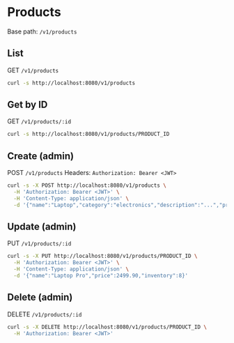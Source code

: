 # Products

Base path: `/v1/products`

## List
GET `/v1/products`
```bash
curl -s http://localhost:8080/v1/products
```

## Get by ID
GET `/v1/products/:id`
```bash
curl -s http://localhost:8080/v1/products/PRODUCT_ID
```

## Create (admin)
POST `/v1/products`
Headers: `Authorization: Bearer <JWT>`
```bash
curl -s -X POST http://localhost:8080/v1/products \
  -H 'Authorization: Bearer <JWT>' \
  -H 'Content-Type: application/json' \
  -d '{"name":"Laptop","category":"electronics","description":"...","price":1999.90,"inventory":10}'
```

## Update (admin)
PUT `/v1/products/:id`
```bash
curl -s -X PUT http://localhost:8080/v1/products/PRODUCT_ID \
  -H 'Authorization: Bearer <JWT>' \
  -H 'Content-Type: application/json' \
  -d '{"name":"Laptop Pro","price":2499.90,"inventory":8}'
```

## Delete (admin)
DELETE `/v1/products/:id`
```bash
curl -s -X DELETE http://localhost:8080/v1/products/PRODUCT_ID \
  -H 'Authorization: Bearer <JWT>'
```

